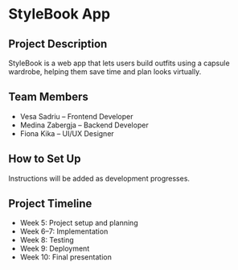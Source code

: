 # StyleBook App

## Project Description
StyleBook is a web app that lets users build outfits using a capsule wardrobe, helping them save time and plan looks virtually.

## Team Members
- Vesa Sadriu – Frontend Developer
- Medina Zabergja – Backend Developer
- Fiona Kika – UI/UX Designer

## How to Set Up
Instructions will be added as development progresses.

## Project Timeline
- Week 5: Project setup and planning
- Week 6–7: Implementation
- Week 8: Testing
- Week 9: Deployment
- Week 10: Final presentation
